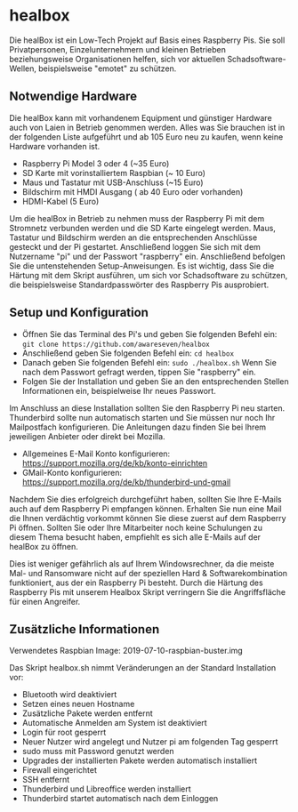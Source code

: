 # healbox

Die healBox ist ein Low-Tech Projekt auf Basis eines Raspberry Pis. Sie soll Privatpersonen, Einzelunternehmern und kleinen Betrieben beziehungsweise Organisationen helfen, sich vor aktuellen Schadsoftware-Wellen, beispielsweise "emotet" zu schützen.

## Notwendige Hardware

Die healBox kann mit vorhandenem Equipment und günstiger Hardware auch von Laien in Betrieb genommen werden. Alles was Sie brauchen ist in der folgenden Liste aufgeführt und ab 105 Euro neu zu kaufen, wenn keine Hardware vorhanden ist. 

* Raspberry Pi Model 3 oder 4 (~35 Euro)
* SD Karte mit vorinstalliertem Raspbian (~ 10 Euro)
* Maus und Tastatur mit USB-Anschluss (~15 Euro)
* Bildschirm mit HMDI Ausgang ( ab 40 Euro oder vorhanden)
* HDMI-Kabel (5 Euro)

Um die healBox in Betrieb zu nehmen muss der Raspberry Pi mit dem Stromnetz verbunden werden und die SD Karte eingelegt werden. Maus, Tastatur und Bildschirm werden an die entsprechenden Anschlüsse gesteckt und der Pi gestartet. Anschließend loggen Sie sich mit dem Nutzername "pi" und der Passwort "raspberry" ein. Anschließend befolgen Sie die untenstehenden Setup-Anweisungen. Es ist wichtig, dass Sie die Härtung mit dem Skript ausführen, um sich vor Schadsoftware zu schützen, die beispielsweise Standardpasswörter des Raspberry Pis ausprobiert.

## Setup und Konfiguration

- Öffnen Sie das Terminal des Pi's und geben Sie folgenden Befehl ein:
` git clone https://github.com/awareseven/healbox `
- Anschließend geben Sie folgenden Befehl ein:
` cd healbox `
- Danach geben Sie folgenden Befehl ein:
`sudo ./healbox.sh`
Wenn Sie nach dem Passwort gefragt werden, tippen Sie "raspberry" ein.
- Folgen Sie der Installation und geben Sie an den entsprechenden Stellen Informationen ein, beispielweise Ihr neues Passwort.


Im Anschluss an diese Installation sollten Sie den Raspberry Pi neu starten. Thunderbird sollte nun automatisch starten und Sie müssen nur noch Ihr Mailpostfach konfigurieren. Die Anleitungen dazu finden Sie bei Ihrem jeweiligen Anbieter oder direkt bei Mozilla.

* Allgemeines E-Mail Konto konfigurieren: https://support.mozilla.org/de/kb/konto-einrichten
* GMail-Konto konfigurieren: https://support.mozilla.org/de/kb/thunderbird-und-gmail

Nachdem Sie dies erfolgreich durchgeführt haben, sollten Sie Ihre E-Mails auch auf dem Raspberry Pi empfangen können. Erhalten Sie nun eine Mail die Ihnen verdächtig vorkommt können Sie diese zuerst auf dem Raspberry Pi öffnen. Sollten Sie oder Ihre Mitarbeiter noch keine Schulungen zu diesem Thema besucht haben, empfiehlt es sich alle E-Mails auf der healBox zu öffnen.

Dies ist weniger gefährlich als auf Ihrem Windowsrechner, da die meiste Mal- und Ransomware nicht auf der speziellen Hard & Softwarekombination funktioniert, aus der ein Raspberry Pi besteht. Durch die Härtung des Raspberry Pis mit unserem Healbox Skript verringern Sie die Angriffsfläche für einen Angreifer.

## Zusätzliche Informationen

Verwendetes Raspbian Image: 2019-07-10-raspbian-buster.img

Das Skript healbox.sh nimmt Veränderungen an der Standard Installation vor:

* Bluetooth wird deaktiviert
* Setzen eines neuen Hostname
* Zusätzliche Pakete werden entfernt
* Automatische Anmelden am System ist deaktiviert
* Login für root gesperrt
* Neuer Nutzer wird angelegt und Nutzer pi am folgenden Tag gesperrt
* sudo muss mit Password genutzt werden
* Upgrades der installierten Pakete werden automatisch installiert 
* Firewall eingerichtet
* SSH entfernt
* Thunderbird und Libreoffice werden installiert
* Thunderbird startet automatisch nach dem Einloggen
